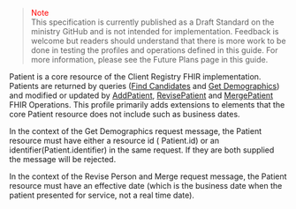 
><span style="color:red">Note</span><br>This specification is currently published as a Draft Standard on the ministry GitHub and is not intended for implementation. Feedback is welcome but readers should understand that there is more work to be done in testing the profiles and operations defined in this guide. For more information, please see the Future Plans page in this guide.

Patient is a core resource of the Client Registry FHIR implementation.  Patients are returned by queries ([Find Candidates](OperationDefinition-bc-patient-find-candidates.html) and [Get Demographics](OperationDefinition-bc-patient-get-demographics.html)) and modified or updated by [AddPatient](OperationDefinition-bc-patient-add.html), [RevisePatient](OperationDefinition-bc-patient-revise.html) and [MergePatient](OperationDefinition-bc-patient-merge.html) FHIR Operations. This profile primarily adds extensions to elements that the core Patient resource does not include such as business dates.

In the context of the Get Demographics request message, the Patient resource must have either a resource id ( Patient.id) or an identifier(Patient.identifier) in the same request. If they are both supplied the message will be rejected.

In the context of the Revise Person and Merge request message, the Patient resource must have an effective date (which is the business date when the patient presented for service, not a real time date).

